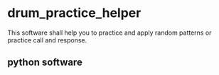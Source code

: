 # drum_practice_helper
This software shall help you to practice and apply random patterns or practice call and response.

## python software

